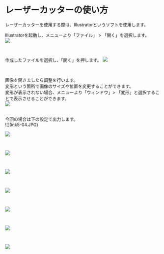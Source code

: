 # レーザーカッターの使い方

レーザーカッターを使用する際は、Illustratorというソフトを使用します。

Illustratorを起動し、メニューより「ファイル」 > 「開く」を選択します。
<br>
![](ink5-01.JPG)

<br>

作成したファイルを選択し、「開く」を押します。
![](ink5-02.JPG)

<br>

画像を開きましたら調整を行います。
<br>
変形という箇所で画像のサイズや位置を変更することができます。
<br>
変形が表示されない場合、メニューより「ウィンドウ」> 「変形」と選択することで表示させることができます。
<br>
![](ink5-03.JPG)

<br>
今回の場合は下の設定で出力します。
<br>
![](ink5-04.JPG)

<br>

![](ink5-05.JPG)

<br>

![](ink5-06.JPG)

<br>

![](ink5-07.JPG)

<br>

![](ink5-08.JPG)

<br>

![](ink5-09.JPG)

<br>

![](ink5-10.JPG)

<br>


![](ink5-11.JPG)
